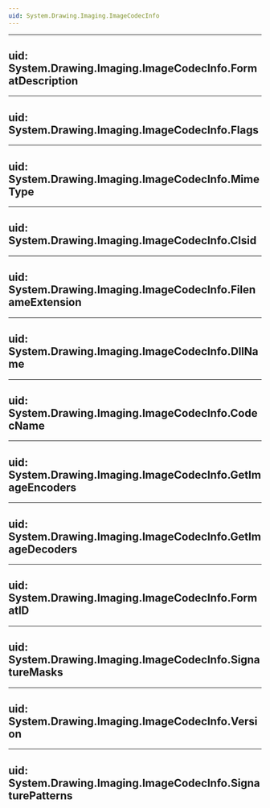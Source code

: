 ```yaml
---
uid: System.Drawing.Imaging.ImageCodecInfo
---
```


---
uid: System.Drawing.Imaging.ImageCodecInfo.FormatDescription
---

---
uid: System.Drawing.Imaging.ImageCodecInfo.Flags
---

---
uid: System.Drawing.Imaging.ImageCodecInfo.MimeType
---

---
uid: System.Drawing.Imaging.ImageCodecInfo.Clsid
---

---
uid: System.Drawing.Imaging.ImageCodecInfo.FilenameExtension
---

---
uid: System.Drawing.Imaging.ImageCodecInfo.DllName
---

---
uid: System.Drawing.Imaging.ImageCodecInfo.CodecName
---

---
uid: System.Drawing.Imaging.ImageCodecInfo.GetImageEncoders
---

---
uid: System.Drawing.Imaging.ImageCodecInfo.GetImageDecoders
---

---
uid: System.Drawing.Imaging.ImageCodecInfo.FormatID
---

---
uid: System.Drawing.Imaging.ImageCodecInfo.SignatureMasks
---

---
uid: System.Drawing.Imaging.ImageCodecInfo.Version
---

---
uid: System.Drawing.Imaging.ImageCodecInfo.SignaturePatterns
---

